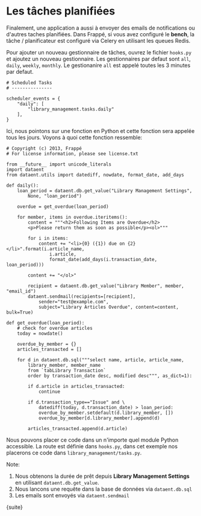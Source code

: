 <!-- add-breadcrumbs -->
# Les tâches planifiées

Finalement, une application a aussi à envoyer des emails de notifications ou d'autres taches planifiées. Dans Frappé, si 
 vous avez configuré le **bench**, la tâche / planificateur est configuré via Celery en utilisant les queues Redis.

Pour ajouter un nouveau gestionnaire de tâches, ouvrez le fichier `hooks.py` et ajoutez un nouveau gestionnaire. Les gestionnaires
 par defaut sont `all`, `daily`, `weekly`, `monthly`. Le gestionanire `all` est appelé toutes les 3 minutes par defaut.

	# Scheduled Tasks
	# ---------------

	scheduler_events = {
		"daily": [
			"library_management.tasks.daily"
		],
	}

Ici, nous pointons sur une fonction en Python et cette fonction sera appelée tous les jours. Voyons à quoi cette fonction 
ressemble:

	# Copyright (c) 2013, Frappé
	# For license information, please see license.txt

	from __future__ import unicode_literals
	import dataent
	from dataent.utils import datediff, nowdate, format_date, add_days

	def daily():
		loan_period = dataent.db.get_value("Library Management Settings",
			None, "loan_period")

		overdue = get_overdue(loan_period)

		for member, items in overdue.iteritems():
			content = """<h2>Following Items are Overdue</h2>
			<p>Please return them as soon as possible</p><ol>"""

			for i in items:
				content += "<li>{0} ({1}) due on {2}</li>".format(i.article_name,
					i.article,
					format_date(add_days(i.transaction_date, loan_period)))

			content += "</ol>"

			recipient = dataent.db.get_value("Library Member", member, "email_id")
			dataent.sendmail(recipients=[recipient],
				sender="test@example.com",
				subject="Library Articles Overdue", content=content, bulk=True)

	def get_overdue(loan_period):
		# check for overdue articles
		today = nowdate()

		overdue_by_member = {}
		articles_transacted = []

		for d in dataent.db.sql("""select name, article, article_name,
			library_member, member_name
			from `tabLibrary Transaction`
			order by transaction_date desc, modified desc""", as_dict=1):

			if d.article in articles_transacted:
				continue

			if d.transaction_type=="Issue" and \
				datediff(today, d.transaction_date) > loan_period:
				overdue_by_member.setdefault(d.library_member, [])
				overdue_by_member[d.library_member].append(d)

			articles_transacted.append(d.article)

Nous pouvons placer ce code dans un n'importe quel module Python accessible. La route est définie dans `hooks.py`, dans cet exemple nos placerons ce code dans `library_management/tasks.py`.

Note:

1. Nous obtenons la durée de prêt depuis **Library Management Settings** en utilisant `dataent.db.get_value`.
1. Nous lancons une requête dans la base de données via `dataent.db.sql`
1. Les emails sont envoyés via `dataent.sendmail`

{suite}
